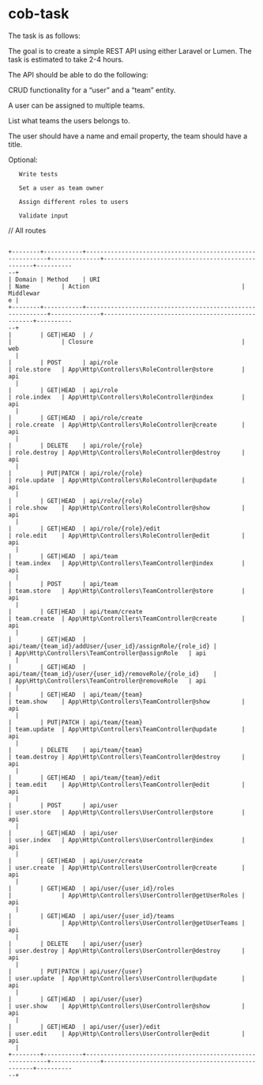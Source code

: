# cob-task
The task is as follows: 

The goal is to create a simple REST API using either Laravel or Lumen. The task is estimated to take 2-4 hours.


The API should be able to do the following:

CRUD functionality for a “user” and a “team” entity.

A user can be assigned to multiple teams.

List what teams the users belongs to.


The user should have a name and email property, the team should have a title.


Optional:

       Write tests

       Set a user as team owner

       Assign different roles to users

       Validate input

// All routes 
<pre><code>
+--------+-----------+-----------------------------------------------------------+--------------+--------------------------------------------------+----------
--+
| Domain | Method    | URI                                                       | Name         | Action                                           | Middlewar
e |
+--------+-----------+-----------------------------------------------------------+--------------+--------------------------------------------------+----------
--+
|        | GET|HEAD  | /                                                         |              | Closure                                          | web
  |
|        | POST      | api/role                                                  | role.store   | App\Http\Controllers\RoleController@store        | api
  |
|        | GET|HEAD  | api/role                                                  | role.index   | App\Http\Controllers\RoleController@index        | api
  |
|        | GET|HEAD  | api/role/create                                           | role.create  | App\Http\Controllers\RoleController@create       | api
  |
|        | DELETE    | api/role/{role}                                           | role.destroy | App\Http\Controllers\RoleController@destroy      | api
  |
|        | PUT|PATCH | api/role/{role}                                           | role.update  | App\Http\Controllers\RoleController@update       | api
  |
|        | GET|HEAD  | api/role/{role}                                           | role.show    | App\Http\Controllers\RoleController@show         | api
  |
|        | GET|HEAD  | api/role/{role}/edit                                      | role.edit    | App\Http\Controllers\RoleController@edit         | api
  |
|        | GET|HEAD  | api/team                                                  | team.index   | App\Http\Controllers\TeamController@index        | api
  |
|        | POST      | api/team                                                  | team.store   | App\Http\Controllers\TeamController@store        | api
  |
|        | GET|HEAD  | api/team/create                                           | team.create  | App\Http\Controllers\TeamController@create       | api
  |
|        | GET|HEAD  | api/team/{team_id}/addUser/{user_id}/assignRole/{role_id} |              | App\Http\Controllers\TeamController@assignRole   | api
  |
|        | GET|HEAD  | api/team/{team_id}/user/{user_id}/removeRole/{role_id}    |              | App\Http\Controllers\TeamController@removeRole   | api
  |
|        | GET|HEAD  | api/team/{team}                                           | team.show    | App\Http\Controllers\TeamController@show         | api
  |
|        | PUT|PATCH | api/team/{team}                                           | team.update  | App\Http\Controllers\TeamController@update       | api
  |
|        | DELETE    | api/team/{team}                                           | team.destroy | App\Http\Controllers\TeamController@destroy      | api
  |
|        | GET|HEAD  | api/team/{team}/edit                                      | team.edit    | App\Http\Controllers\TeamController@edit         | api
  |
|        | POST      | api/user                                                  | user.store   | App\Http\Controllers\UserController@store        | api
  |
|        | GET|HEAD  | api/user                                                  | user.index   | App\Http\Controllers\UserController@index        | api
  |
|        | GET|HEAD  | api/user/create                                           | user.create  | App\Http\Controllers\UserController@create       | api
  |
|        | GET|HEAD  | api/user/{user_id}/roles                                  |              | App\Http\Controllers\UserController@getUserRoles | api
  |
|        | GET|HEAD  | api/user/{user_id}/teams                                  |              | App\Http\Controllers\UserController@getUserTeams | api
  |
|        | DELETE    | api/user/{user}                                           | user.destroy | App\Http\Controllers\UserController@destroy      | api
  |
|        | PUT|PATCH | api/user/{user}                                           | user.update  | App\Http\Controllers\UserController@update       | api
  |
|        | GET|HEAD  | api/user/{user}                                           | user.show    | App\Http\Controllers\UserController@show         | api
  |
|        | GET|HEAD  | api/user/{user}/edit                                      | user.edit    | App\Http\Controllers\UserController@edit         | api
  |
+--------+-----------+-----------------------------------------------------------+--------------+--------------------------------------------------+----------
--+
</code></pre>
